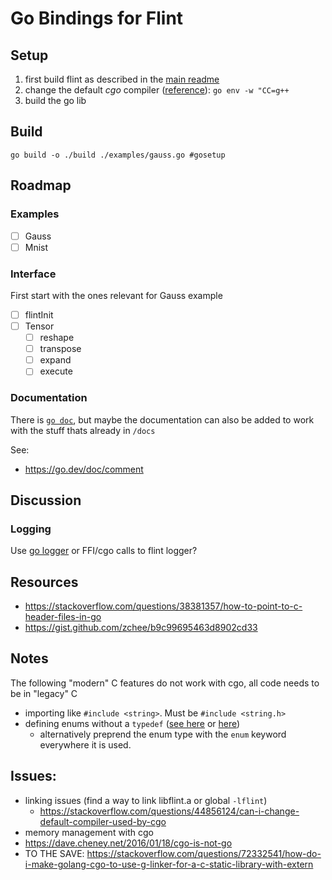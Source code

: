 # Go Bindings for Flint

## Setup

1. first build flint as described in the [main readme](../README.md)
2. change the default _cgo_ compiler ([reference](https://stackoverflow.com/questions/44856124/can-i-change-default-compiler-used-by-cgo)): `go env -w "CC=g++`
3. build the go lib


## Build

`go build -o ./build ./examples/gauss.go #gosetup`

## Roadmap

### Examples

- [ ] Gauss
- [ ] Mnist

### Interface

First start with the ones relevant for Gauss example

- [ ] flintInit
- [ ] Tensor
  - [ ] reshape
  - [ ] transpose
  - [ ] expand
  - [ ] execute

### Documentation

There is [`go doc`](https://go.dev/blog/godoc), but maybe the documentation can also be added to work with the stuff thats already in `/docs`

See:
- <https://go.dev/doc/comment>

## Discussion

### Logging

Use [go logger](https://pkg.go.dev/log) or FFI/cgo calls to flint logger?


## Resources

- <https://stackoverflow.com/questions/38381357/how-to-point-to-c-header-files-in-go>
- <https://gist.github.com/zchee/b9c99695463d8902cd33>

## Notes

The following "modern" C features do not work with cgo, all code needs to be in "legacy" C
- importing like `#include <string>`. Must be `#include <string.h>`
- defining enums without a `typedef` ([see here](https://stackoverflow.com/questions/34323130/the-importance-of-c-enumeration-typedef-enum) or [here](https://stackoverflow.com/questions/1102542/how-to-define-an-enumerated-type-enum-in-c))
  - alternatively preprend the enum type with the `enum` keyword everywhere it is used.

## Issues:
- linking issues (find a way to link libflint.a or global `-lflint`)
  - https://stackoverflow.com/questions/44856124/can-i-change-default-compiler-used-by-cgo
- memory management with cgo
- https://dave.cheney.net/2016/01/18/cgo-is-not-go
- TO THE SAVE: https://stackoverflow.com/questions/72332541/how-do-i-make-golang-cgo-to-use-g-linker-for-a-c-static-library-with-extern